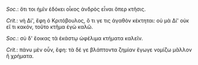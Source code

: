 

*Soc.*: ὅτι τοι ἡμῖν ἐδόκει οἶκος ἀνδρὸς εἶναι ὅπερ κτῆσις.



*Crit.*: νὴ Δί', ἔφη ὁ Κριτόβουλος, ὅ τι γε τις ἀγαθὸν κέκτηται: οὐ μὰ Δί' οὐκ εἴ τι κακόν, τοῦτο κτῆμα ἐγὼ καλῶ.



*Soc.*: σὺ δ' ἔοικας τὰ ἑκάστῳ ὠφέλιμα κτήματα καλεῖν.



*Crit.*: πάνυ μὲν οὖν, ἔφη: τὰ δέ γε βλάπτοντα ζημίαν ἔγωγε νομίζω μᾶλλον ἢ χρήματα.